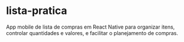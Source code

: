 # lista-pratica
App mobile de lista de compras em React Native para organizar itens, controlar quantidades e valores, e facilitar o planejamento de compras.
